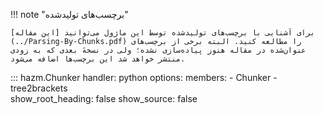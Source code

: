 !!! note "برچسب‌های تولیدشده"

    برای آشنایی با برچسب‌های تولیدشده توسط این ماژول می‌توانید [این مقاله](../Parsing-By-Chunks.pdf) را مطالعه کنید. البته برخی از برچسب‌های عنوان‌شده در مقاله هنوز پیاده‌سازی نشده؛ ولی در نسخهٔ بعدی که به زودی منتشر خواهد شد این برچسب‌ها اضافه می‌شود.

::: hazm.Chunker
    handler: python
    options:
        members:
            - Chunker
            - tree2brackets        
        show_root_heading: false
        show_source: false